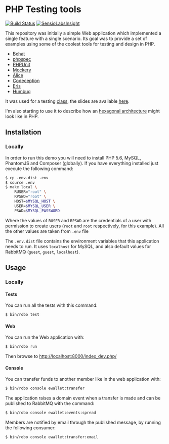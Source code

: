 # PHP Testing tools

[![Build Status](https://travis-ci.org/MontealegreLuis/php-testing-tools.svg?branch=master)](https://travis-ci.org/MontealegreLuis/php-testing-tools)
[![SensioLabsInsight](https://insight.sensiolabs.com/projects/b1fa13fc-3d1b-4b48-8bb1-4f0bb64d8a5b/mini.png)](https://insight.sensiolabs.com/projects/b1fa13fc-3d1b-4b48-8bb1-4f0bb64d8a5b)

This repository was initially a simple Web application which implemented a
single feature with a single scenario. Its goal was to provide a set of examples
using some of the coolest tools for testing and design in PHP.

* [Behat][4]
* [phpspec][5]
* [PHPUnit][6]
* [Mockery][7]
* [Alice][8]
* [Codeception][9]
* [Eris][10]
* [Humbug][11]

It was used for a testing [class][1], the slides are available [here][2].

I'm also starting to use it to describe how an [hexagonal architecture][12]
might look like in PHP.

## Installation

### Locally

In order to run this demo you will need to install PHP 5.6, MySQL, PhantomJS
and Composer (globally). If you have everything installed just execute the
following command:

```bash
$ cp .env.dist .env
$ source .env
$ make local \
    RUSER="root" \
    RPSWD="root" \
    HOST=$MYSQL_HOST \
    USER=$MYSQL_USER \
    PSWD=$MYSQL_PASSWORD
```

Where the values of `RUSER` and `RPSWD` are the credentials of a user with
permission to create users (`root` and `root` respectively, for this example).
All the other values are taken from `.env` file

The `.env.dist` file contains the environment variables that this application
needs to run. It uses `localhost` for MySQL, and also default values for
RabbitMQ (`guest`, `guest`,  `localhost`).

## Usage

### Locally

#### Tests

You can run all the tests with this command:

```bash
$ bin/robo test
```

#### Web

You can run the Web application with:

```bash
$ bin/robo run
```

Then browse to [http://localhost:8000/index_dev.php/][3]

#### Console

You can transfer funds to another member like in the web application with:

```bash
$ bin/robo console ewallet:transfer
```

The application raises a domain event when a transfer is made and can be
published to RabbitMQ with the command:

```bash
$ bin/robo console ewallet:events:spread
```

Members are notified by email through the published message, by running the
following consumer:

```bash
$ bin/robo console ewallet:transfer:email
```

[1]: http://escuela.it/cursos/php-web-congress-2015/
[2]: http://bit.ly/php-testing-tools
[3]: http://localhost:8000/index_dev.php/
[4]: http://behat.readthedocs.org/en/latest/
[5]: http://www.phpspec.net/en/latest/
[6]: https://phpunit.de/
[7]: http://docs.mockery.io/en/latest/
[8]: https://github.com/nelmio/alice
[9]: http://codeception.com/
[10]: https://github.com/giorgiosironi/eris
[11]: https://github.com/padraic/humbug
[12]: http://alistair.cockburn.us/Hexagonal+architecture